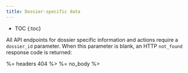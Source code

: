 ```yaml
---
title: Dossier-specific data
---
```


* TOC
{:toc}

All API endpoints for dossier specific information and actions require a `dossier_id` parameter. When this parameter is blank, an HTTP `not_found` response code is returned:

%= headers 404 %>
%= no_body %>
